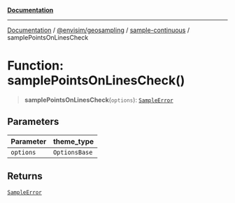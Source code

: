 [**Documentation**](../../../../README.md)

---

[Documentation](../../../../README.md) / [@envisim/geosampling](../../README.md) / [sample-continuous](../README.md) / samplePointsOnLinesCheck

# Function: samplePointsOnLinesCheck()

> **samplePointsOnLinesCheck**(`options`): [`SampleError`](../../errors/type-aliases/SampleError.md)

## Parameters

| Parameter | theme_type    |
| --------- | ------------- |
| `options` | `OptionsBase` |

## Returns

[`SampleError`](../../errors/type-aliases/SampleError.md)

